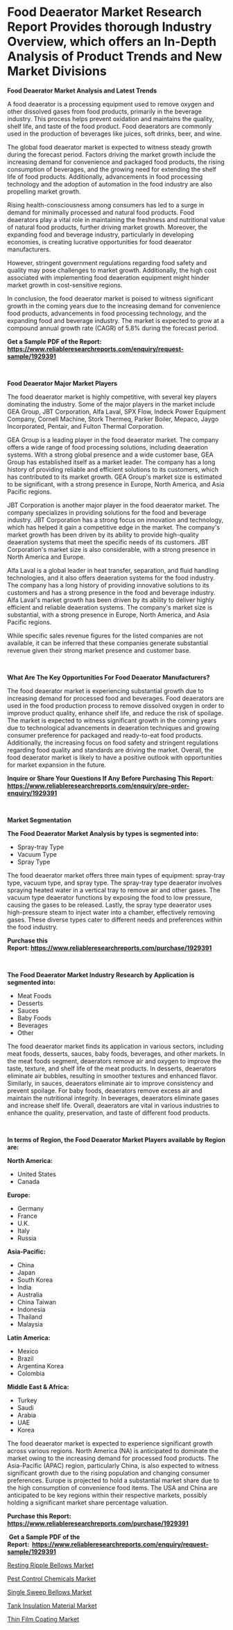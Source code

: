 <p><h1>Food Deaerator Market Research Report Provides thorough Industry Overview, which offers an In-Depth Analysis of Product Trends and New Market Divisions</h1></p><p><strong>Food Deaerator Market Analysis and Latest Trends</strong></p>
<p><p>A food deaerator is a processing equipment used to remove oxygen and other dissolved gases from food products, primarily in the beverage industry. This process helps prevent oxidation and maintains the quality, shelf life, and taste of the food product. Food deaerators are commonly used in the production of beverages like juices, soft drinks, beer, and wine.</p><p>The global food deaerator market is expected to witness steady growth during the forecast period. Factors driving the market growth include the increasing demand for convenience and packaged food products, the rising consumption of beverages, and the growing need for extending the shelf life of food products. Additionally, advancements in food processing technology and the adoption of automation in the food industry are also propelling market growth.</p><p>Rising health-consciousness among consumers has led to a surge in demand for minimally processed and natural food products. Food deaerators play a vital role in maintaining the freshness and nutritional value of natural food products, further driving market growth. Moreover, the expanding food and beverage industry, particularly in developing economies, is creating lucrative opportunities for food deaerator manufacturers.</p><p>However, stringent government regulations regarding food safety and quality may pose challenges to market growth. Additionally, the high cost associated with implementing food deaeration equipment might hinder market growth in cost-sensitive regions.</p><p>In conclusion, the food deaerator market is poised to witness significant growth in the coming years due to the increasing demand for convenience food products, advancements in food processing technology, and the expanding food and beverage industry. The market is expected to grow at a compound annual growth rate (CAGR) of 5.8% during the forecast period.</p></p>
<p><strong>Get a Sample PDF of the Report:&nbsp; <a href="https://www.reliableresearchreports.com/enquiry/request-sample/1929391">https://www.reliableresearchreports.com/enquiry/request-sample/1929391</a></strong></p>
<p>&nbsp;</p>
<p><strong>Food Deaerator Major Market Players</strong></p>
<p><p>The food deaerator market is highly competitive, with several key players dominating the industry. Some of the major players in the market include GEA Group, JBT Corporation, Alfa Laval, SPX Flow, Indeck Power Equipment Company, Cornell Machine, Stork Thermeq, Parker Boiler, Mepaco, Jaygo Incorporated, Pentair, and Fulton Thermal Corporation.</p><p>GEA Group is a leading player in the food deaerator market. The company offers a wide range of food processing solutions, including deaeration systems. With a strong global presence and a wide customer base, GEA Group has established itself as a market leader. The company has a long history of providing reliable and efficient solutions to its customers, which has contributed to its market growth. GEA Group's market size is estimated to be significant, with a strong presence in Europe, North America, and Asia Pacific regions.</p><p>JBT Corporation is another major player in the food deaerator market. The company specializes in providing solutions for the food and beverage industry. JBT Corporation has a strong focus on innovation and technology, which has helped it gain a competitive edge in the market. The company's market growth has been driven by its ability to provide high-quality deaeration systems that meet the specific needs of its customers. JBT Corporation's market size is also considerable, with a strong presence in North America and Europe.</p><p>Alfa Laval is a global leader in heat transfer, separation, and fluid handling technologies, and it also offers deaeration systems for the food industry. The company has a long history of providing innovative solutions to its customers and has a strong presence in the food and beverage industry. Alfa Laval's market growth has been driven by its ability to deliver highly efficient and reliable deaeration systems. The company's market size is substantial, with a strong presence in Europe, North America, and Asia Pacific regions.</p><p>While specific sales revenue figures for the listed companies are not available, it can be inferred that these companies generate substantial revenue given their strong market presence and customer base.</p></p>
<p>&nbsp;</p>
<p><strong>What Are The Key Opportunities For Food Deaerator Manufacturers?</strong></p>
<p><p>The food deaerator market is experiencing substantial growth due to increasing demand for processed food and beverages. Food deaerators are used in the food production process to remove dissolved oxygen in order to improve product quality, enhance shelf life, and reduce the risk of spoilage. The market is expected to witness significant growth in the coming years due to technological advancements in deaeration techniques and growing consumer preference for packaged and ready-to-eat food products. Additionally, the increasing focus on food safety and stringent regulations regarding food quality and standards are driving the market. Overall, the food deaerator market is likely to have a positive outlook with opportunities for market expansion in the future.</p></p>
<p><strong>Inquire or Share Your Questions If Any Before Purchasing This Report: <a href="https://www.reliableresearchreports.com/enquiry/pre-order-enquiry/1929391">https://www.reliableresearchreports.com/enquiry/pre-order-enquiry/1929391</a></strong></p>
<p>&nbsp;</p>
<p><strong>Market Segmentation</strong></p>
<p><strong>The Food Deaerator Market Analysis by types is segmented into:</strong></p>
<p><ul><li>Spray-tray Type</li><li>Vacuum Type</li><li>Spray Type</li></ul></p>
<p><p>The food deaerator market offers three main types of equipment: spray-tray type, vacuum type, and spray type. The spray-tray type deaerator involves spraying heated water in a vertical tray to remove air and other gases. The vacuum type deaerator functions by exposing the food to low pressure, causing the gases to be released. Lastly, the spray type deaerator uses high-pressure steam to inject water into a chamber, effectively removing gases. These diverse types cater to different needs and preferences within the food industry.</p></p>
<p><strong>Purchase this Report:&nbsp;<a href="https://www.reliableresearchreports.com/purchase/1929391">https://www.reliableresearchreports.com/purchase/1929391</a></strong></p>
<p>&nbsp;</p>
<p><strong>The Food Deaerator Market Industry Research by Application is segmented into:</strong></p>
<p><ul><li>Meat Foods</li><li>Desserts</li><li>Sauces</li><li>Baby Foods</li><li>Beverages</li><li>Other</li></ul></p>
<p><p>The food deaerator market finds its application in various sectors, including meat foods, desserts, sauces, baby foods, beverages, and other markets. In the meat foods segment, deaerators remove air and oxygen to improve the taste, texture, and shelf life of the meat products. In desserts, deaerators eliminate air bubbles, resulting in smoother textures and enhanced flavor. Similarly, in sauces, deaerators eliminate air to improve consistency and prevent spoilage. For baby foods, deaerators remove excess air and maintain the nutritional integrity. In beverages, deaerators eliminate gases and increase shelf life. Overall, deaerators are vital in various industries to enhance the quality, preservation, and taste of different food products.</p></p>
<p>&nbsp;</p>
<p><strong>In terms of Region, the Food Deaerator Market Players available by Region are:</strong></p>
<p>
    <p> <strong> North America: </strong>
        <ul>
            <li>United States</li>
            <li>Canada</li>
        </ul>
        </p> 
    <p> <strong> Europe: </strong>
        <ul>
            <li>Germany</li>
            <li>France</li>
            <li>U.K.</li>
            <li>Italy</li>
            <li>Russia</li>
        </ul>
        </p> 
    <p> <strong> Asia-Pacific: </strong>
        <ul>
            <li>China</li>
            <li>Japan</li>
            <li>South Korea</li>
            <li>India</li>
            <li>Australia</li>
            <li>China Taiwan</li>
            <li>Indonesia</li>
            <li>Thailand</li>
            <li>Malaysia</li>
        </ul>
        </p> 
    <p> <strong> Latin America: </strong>
        <ul>
            <li>Mexico</li>
            <li>Brazil</li>
            <li>Argentina Korea</li>
            <li>Colombia</li>
        </ul>
        </p> 
    <p> <strong> Middle East & Africa: </strong>
        <ul>
            <li>Turkey</li>
            <li>Saudi</li>
            <li>Arabia</li>
            <li>UAE</li>
            <li>Korea</li>
        </ul>
    </p>
    </p>
<p><p>The food deaerator market is expected to experience significant growth across various regions. North America (NA) is anticipated to dominate the market owing to the increasing demand for processed food products. The Asia-Pacific (APAC) region, particularly China, is also expected to witness significant growth due to the rising population and changing consumer preferences. Europe is projected to hold a substantial market share due to the high consumption of convenience food items. The USA and China are anticipated to be key regions within their respective markets, possibly holding a significant market share percentage valuation.</p></p>
<p><strong>Purchase this Report: <a href="https://www.reliableresearchreports.com/purchase/1929391">https://www.reliableresearchreports.com/purchase/1929391</a></strong></p>
<p>&nbsp;<strong>Get a Sample PDF of the Report:&nbsp;&nbsp;<a href="https://www.reliableresearchreports.com/enquiry/request-sample/1929391">https://www.reliableresearchreports.com/enquiry/request-sample/1929391</a></strong></p>
<p><strong></strong></p>
<p><p><a href="https://github.com/JameTravis/Market-Research-Report-List-2/blob/main/resting-ripple-bellows-market.md">Resting Ripple Bellows Market</a></p><p><a href="https://medium.com/@poem.snap.phase/pest-control-chemicals-market-furnishes-information-on-market-share-market-trends-and-market-94103909c682">Pest Control Chemicals Market</a></p><p><a href="https://github.com/RichRobinson5/Market-Research-Report-List-2/blob/main/single-sweep-bellows-market.md">Single Sweep Bellows Market</a></p><p><a href="https://medium.com/@late.bean.frame/tank-insulation-material-market-outlook-industry-overview-and-forecast-2023-to-2030-117d6ce68cd8">Tank Insulation Material Market</a></p><p><a href="https://medium.com/@truly.fight.must/thin-film-coating-market-competitive-analysis-market-trends-and-forecast-to-2030-e535edebe1ac">Thin Film Coating Market</a></p></p>